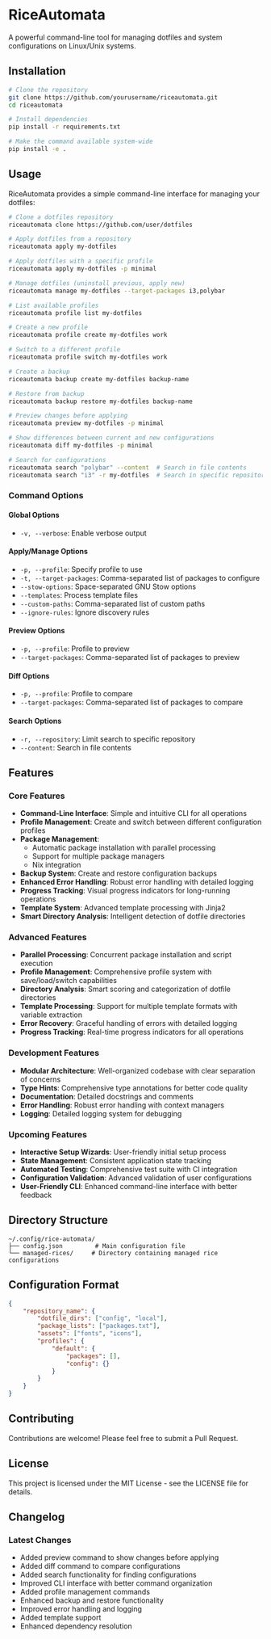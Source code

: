 # RiceAutomata

A powerful command-line tool for managing dotfiles and system configurations on Linux/Unix systems.

## Installation

```bash
# Clone the repository
git clone https://github.com/yourusername/riceautomata.git
cd riceautomata

# Install dependencies
pip install -r requirements.txt

# Make the command available system-wide
pip install -e .
```

## Usage

RiceAutomata provides a simple command-line interface for managing your dotfiles:

```bash
# Clone a dotfiles repository
riceautomata clone https://github.com/user/dotfiles

# Apply dotfiles from a repository
riceautomata apply my-dotfiles

# Apply dotfiles with a specific profile
riceautomata apply my-dotfiles -p minimal

# Manage dotfiles (uninstall previous, apply new)
riceautomata manage my-dotfiles --target-packages i3,polybar

# List available profiles
riceautomata profile list my-dotfiles

# Create a new profile
riceautomata profile create my-dotfiles work

# Switch to a different profile
riceautomata profile switch my-dotfiles work

# Create a backup
riceautomata backup create my-dotfiles backup-name

# Restore from backup
riceautomata backup restore my-dotfiles backup-name

# Preview changes before applying
riceautomata preview my-dotfiles -p minimal

# Show differences between current and new configurations
riceautomata diff my-dotfiles -p minimal

# Search for configurations
riceautomata search "polybar" --content  # Search in file contents
riceautomata search "i3" -r my-dotfiles  # Search in specific repository
```

### Command Options

#### Global Options
- `-v, --verbose`: Enable verbose output

#### Apply/Manage Options
- `-p, --profile`: Specify profile to use
- `-t, --target-packages`: Comma-separated list of packages to configure
- `--stow-options`: Space-separated GNU Stow options
- `--templates`: Process template files
- `--custom-paths`: Comma-separated list of custom paths
- `--ignore-rules`: Ignore discovery rules

#### Preview Options
- `-p, --profile`: Profile to preview
- `--target-packages`: Comma-separated list of packages to preview

#### Diff Options
- `-p, --profile`: Profile to compare
- `--target-packages`: Comma-separated list of packages to compare

#### Search Options
- `-r, --repository`: Limit search to specific repository
- `--content`: Search in file contents

## Features

### Core Features
- **Command-Line Interface**: Simple and intuitive CLI for all operations
- **Profile Management**: Create and switch between different configuration profiles
- **Package Management**: 
  - Automatic package installation with parallel processing
  - Support for multiple package managers
  - Nix integration
- **Backup System**: Create and restore configuration backups
- **Enhanced Error Handling**: Robust error handling with detailed logging
- **Progress Tracking**: Visual progress indicators for long-running operations
- **Template System**: Advanced template processing with Jinja2
- **Smart Directory Analysis**: Intelligent detection of dotfile directories

### Advanced Features
- **Parallel Processing**: Concurrent package installation and script execution
- **Profile Management**: Comprehensive profile system with save/load/switch capabilities
- **Directory Analysis**: Smart scoring and categorization of dotfile directories
- **Template Processing**: Support for multiple template formats with variable extraction
- **Error Recovery**: Graceful handling of errors with detailed logging
- **Progress Tracking**: Real-time progress indicators for all operations

### Development Features
- **Modular Architecture**: Well-organized codebase with clear separation of concerns
- **Type Hints**: Comprehensive type annotations for better code quality
- **Documentation**: Detailed docstrings and comments
- **Error Handling**: Robust error handling with context managers
- **Logging**: Detailed logging system for debugging

### Upcoming Features
- **Interactive Setup Wizards**: User-friendly initial setup process
- **State Management**: Consistent application state tracking
- **Automated Testing**: Comprehensive test suite with CI integration
- **Configuration Validation**: Advanced validation of user configurations
- **User-Friendly CLI**: Enhanced command-line interface with better feedback

## Directory Structure
```
~/.config/rice-automata/
├── config.json         # Main configuration file
└── managed-rices/     # Directory containing managed rice configurations
```

## Configuration Format
```json
{
    "repository_name": {
        "dotfile_dirs": ["config", "local"],
        "package_lists": ["packages.txt"],
        "assets": ["fonts", "icons"],
        "profiles": {
            "default": {
                "packages": [],
                "config": {}
            }
        }
    }
}
```

## Contributing

Contributions are welcome! Please feel free to submit a Pull Request.

## License

This project is licensed under the MIT License - see the LICENSE file for details.

## Changelog

### Latest Changes
- Added preview command to show changes before applying
- Added diff command to compare configurations
- Added search functionality for finding configurations
- Improved CLI interface with better command organization
- Added profile management commands
- Enhanced backup and restore functionality
- Improved error handling and logging
- Added template support
- Enhanced dependency resolution
